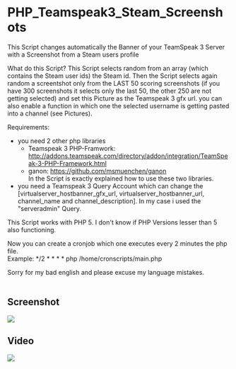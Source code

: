 # PHP_Teamspeak3_Steam_Screenshots
This Script changes automatically the Banner of your TeamSpeak 3 Server with a Screenshot from a Steam users profile

What do this Script?
  This Script selects random from an array (which contains the Steam user ids) the Steam id. Then the Script selects again random a screentshot only from the LAST 50 scoring screenshots (if you have 300 screenshots it selects only the last 50, the other 250 are not getting selected) and set this Picture as the Teamspeak 3 gfx url. you can also enable a function in which one the selected username is getting pasted into a channel (see Pictures).

Requirements:
- you need 2 other php libraries
  - Teamspeak 3 PHP-Framwork: http://addons.teamspeak.com/directory/addon/integration/TeamSpeak-3-PHP-Framework.html
  - ganon: https://github.com/msmuenchen/ganon <br>
In the Script is exactly explained how to use these two libraries.
- you need a Teamspeak 3 Query Account which can change the [virtualserver_hostbanner_gfx_url, virtualserver_hostbanner_url, channel_name and channel_description]. In my case i used the "serveradmin" Query.

This Script works with PHP 5. I don't know if PHP Versions lesser than 5 also functioning.

Now you can create a cronjob which one executes every 2 minutes the php file.<br>
Example: */2 * * * * php /home/cronscripts/main.php

Sorry for my bad english and please excuse my language mistakes.
<br>
<br>
<h2>Screenshot</h2>
<img src="https://github.com/Darthbob/PHP_Teamspeak3_Steam_Screenshots/blob/master/media/screenshot_1.png">
<br>
<h2>Video</h2>
<img src="https://github.com/Darthbob/PHP_Teamspeak3_Steam_Screenshots/blob/master/media/video.gif?raw=true">
